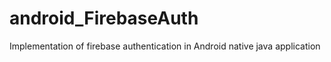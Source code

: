 # android_FirebaseAuth
Implementation of firebase authentication in Android native java application 
